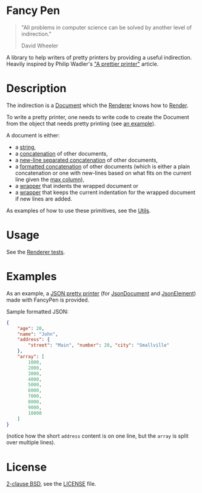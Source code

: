 # Fancy Pen

> "All problems in computer science can be solved by another level of indirection."
> 
> David Wheeler

A library to help writers of pretty printers by providing a useful indirection. Heavily inspired by
Philip Wadler's ["A prettier printer"](http://homepages.inf.ed.ac.uk/wadler/papers/prettier/prettier.pdf) article.

# Description

The indirection is a [Document](https://github.com/mbrezu/FancyPen/blob/8bf9a226c32a32112101f88fed373603c8c0954d/FancyPen/Document.cs) which the [Renderer](https://github.com/mbrezu/FancyPen/blob/master/FancyPen/Renderer.cs) knows how to [Render](https://github.com/mbrezu/FancyPen/blob/master/FancyPen/Renderer.cs#L20).

To write a pretty printer, one needs to write code to create the Document from the
object that needs pretty printing (see [an example](https://github.com/mbrezu/FancyPen/blob/master/FancyPen.Json/PrettyPrinter.cs)).

A document is either:

 * a [string](https://github.com/mbrezu/FancyPen/blob/8bf9a226c32a32112101f88fed373603c8c0954d/FancyPen/Document.cs#L28),
 * a [concatenation](https://github.com/mbrezu/FancyPen/blob/8bf9a226c32a32112101f88fed373603c8c0954d/FancyPen/Document.cs#L30) of other documents,
 * a [new-line separated concatenation](https://github.com/mbrezu/FancyPen/blob/8bf9a226c32a32112101f88fed373603c8c0954d/FancyPen/Document.cs#L32) of other documents,
 * a [formatted concatenation](https://github.com/mbrezu/FancyPen/blob/8bf9a226c32a32112101f88fed373603c8c0954d/FancyPen/Document.cs#L36) of other documents (which is either a plain concatenation or one with new-lines based on what fits on the current line given the [max column](https://github.com/mbrezu/FancyPen/blob/8bf9a226c32a32112101f88fed373603c8c0954d/FancyPen/Renderer.cs#L15)),
 * a [wrapper](https://github.com/mbrezu/FancyPen/blob/8bf9a226c32a32112101f88fed373603c8c0954d/FancyPen/Document.cs#L34) that indents the wrapped document or
 * a [wrapper](https://github.com/mbrezu/FancyPen/blob/8bf9a226c32a32112101f88fed373603c8c0954d/FancyPen/Document.cs#L38) that keeps the current indentation for the wrapped document if new lines are added.

As examples of how to use these primitives, see the [Utils](https://github.com/mbrezu/FancyPen/blob/master/FancyPen/Utils.cs).

# Usage

See the [Renderer tests](https://github.com/mbrezu/FancyPen/blob/master/FancyPen.Tests/RenderTests.cs).

# Examples

As an example, a [JSON pretty printer](https://github.com/mbrezu/FancyPen/blob/master/FancyPen.Json/PrettyPrinter.cs) (for [JsonDocument](https://docs.microsoft.com/en-us/dotnet/api/system.text.json.jsondocument?view=net-5.0) and [JsonElement](https://docs.microsoft.com/en-us/dotnet/api/system.text.json.jsonelement)) made with FancyPen is provided.

Sample formatted JSON:

```json
{
    "age": 20,
    "name": "John",
    "address": {
        "street": "Main", "number": 20, "city": "Smallville"
    },
    "array": [
        1000,
        2000,
        3000,
        4000,
        5000,
        6000,
        7000,
        8000,
        9000,
        10000
    ]
}
```

(notice how the short `address` content is on one line, but the `array` is split over multiple lines).

# License

[2-clause BSD](https://en.wikipedia.org/wiki/BSD_licenses#2-clause_license_.28.22Simplified_BSD_License.22_or_.22FreeBSD_License.22.29), see the [LICENSE](./LICENSE) file.